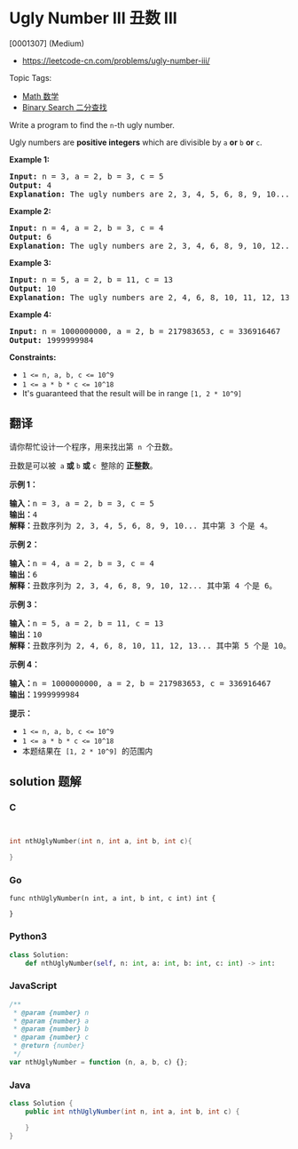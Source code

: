 # Ugly Number III 丑数 III

[0001307] (Medium)

- https://leetcode-cn.com/problems/ugly-number-iii/

Topic Tags:

- [Math 数学](https://leetcode-cn.com/tag/math/)
- [Binary Search 二分查找](https://leetcode-cn.com/tag/binary-search/)

Write a program to find the `n`\-th ugly number.

Ugly numbers are **positive integers** which are divisible by `a` **or** `b` **or** `c`.

**Example 1:**

<pre><strong>Input:</strong> n = 3, a = 2, b = 3, c = 5
<strong>Output:</strong> 4
<strong>Explanation: </strong>The ugly numbers are 2, 3, 4, 5, 6, 8, 9, 10... The 3rd is 4.</pre>

**Example 2:**

<pre><strong>Input:</strong> n = 4, a = 2, b = 3, c = 4
<strong>Output:</strong> 6
<strong>Explanation: </strong>The ugly numbers are 2, 3, 4, 6, 8, 9, 10, 12... The 4th is 6.
</pre>

**Example 3:**

<pre><strong>Input:</strong> n = 5, a = 2, b = 11, c = 13
<strong>Output:</strong> 10
<strong>Explanation: </strong>The ugly numbers are 2, 4, 6, 8, 10, 11, 12, 13... The 5th is 10.
</pre>

**Example 4:**

<pre><strong>Input:</strong> n = 1000000000, a = 2, b = 217983653, c = 336916467
<strong>Output:</strong> 1999999984
</pre>

**Constraints:**

- `1 <= n, a, b, c <= 10^9`
- `1 <= a * b * c <= 10^18`
- It's guaranteed that the result will be in range `[1, 2 * 10^9]`

## 翻译

请你帮忙设计一个程序，用来找出第  `n`  个丑数。

丑数是可以被  `a` **或** `b` **或** `c`  整除的 **正整数**。

**示例 1：**

<pre><strong>输入：</strong>n = 3, a = 2, b = 3, c = 5
<strong>输出：</strong>4
<strong>解释：</strong>丑数序列为 2, 3, 4, 5, 6, 8, 9, 10... 其中第 3 个是 4。</pre>

**示例 2：**

<pre><strong>输入：</strong>n = 4, a = 2, b = 3, c = 4
<strong>输出：</strong>6
<strong>解释：</strong>丑数序列为 2, 3, 4, 6, 8, 9, 10, 12... 其中第 4 个是 6。
</pre>

**示例 3：**

<pre><strong>输入：</strong>n = 5, a = 2, b = 11, c = 13
<strong>输出：</strong>10
<strong>解释：</strong>丑数序列为 2, 4, 6, 8, 10, 11, 12, 13... 其中第 5 个是 10。
</pre>

**示例 4：**

<pre><strong>输入：</strong>n = 1000000000, a = 2, b = 217983653, c = 336916467
<strong>输出：</strong>1999999984
</pre>

**提示：**

- `1 <= n, a, b, c <= 10^9`
- `1 <= a * b * c <= 10^18`
- 本题结果在  `[1, 2 * 10^9]`  的范围内

## solution 题解

### C

```c


int nthUglyNumber(int n, int a, int b, int c){

}


```

### Go

```golang
func nthUglyNumber(n int, a int, b int, c int) int {

}
```

### Python3

```python
class Solution:
    def nthUglyNumber(self, n: int, a: int, b: int, c: int) -> int:

```

### JavaScript

```javascript
/**
 * @param {number} n
 * @param {number} a
 * @param {number} b
 * @param {number} c
 * @return {number}
 */
var nthUglyNumber = function (n, a, b, c) {};
```

### Java

```java
class Solution {
    public int nthUglyNumber(int n, int a, int b, int c) {

    }
}
```
